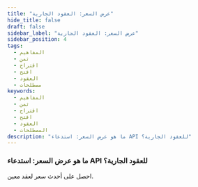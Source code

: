```yaml
---
title: "عرض السعر: العقود الجارية"
hide_title: false
draft: false
sidebar_label: "عرض السعر: العقود الجارية"
sidebar_position: 4
tags:
  - المفاهيم
  - ثمن
  - اقتراح
  - افتح
  - العقود
  - مصطلحات
keywords:
  - المفاهيم
  - ثمن
  - اقتراح
  - افتح
  - العقود
  - المصطلحات
description: "ما هو عرض السعر: استدعاء API للعقود الجارية؟"
---
```


### ما هو عرض السعر: استدعاء API للعقود الجارية؟

احصل على أحدث سعر لعقد معين.
